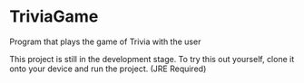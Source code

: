 # TriviaGame
Program that plays the game of Trivia with the user

This project is still in the development stage. To try this out yourself, clone it onto your device and run the project. (JRE Required)
